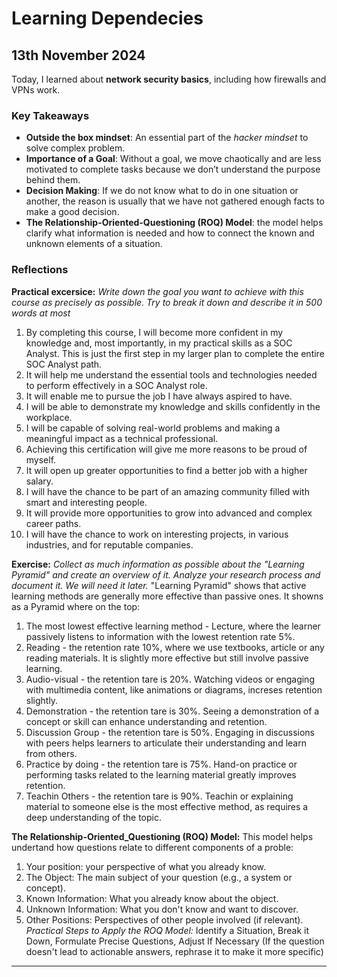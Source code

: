 # Learning Dependecies

## 13th November 2024
Today, I learned about **network security basics**, including how firewalls and VPNs work. 

### Key Takeaways
- **Outside the box mindset**: An essential part of the *hacker mindset* to solve complex problem.
- **Importance of a Goal**: Without a goal, we move chaotically and are less motivated to complete tasks because we don’t understand the purpose behind them.
- **Decision Making**: If we do not know what to do in one situation or another, the reason is usually that we have not gathered enough facts to make a good decision. 
- **The Relationship-Oriented-Questioning (ROQ) Model**: the model helps clarify what information is needed and how to connect the known and unknown elements of a situation. 

### Reflections
**Practical excersice:** *Write down the goal you want to achieve with this course as precisely as possible. Try to break it down and describe it in 500 words at most* 
1. By completing this course, I will become more confident in my knowledge and, most importantly, in my practical skills as a SOC Analyst. This is just the first step in my larger plan to complete the entire SOC Analyst path.
2. It will help me understand the essential tools and technologies needed to perform effectively in a SOC Analyst role.
3. It will enable me to pursue the job I have always aspired to have.
4. I will be able to demonstrate my knowledge and skills confidently in the workplace.
5. I will be capable of solving real-world problems and making a meaningful impact as a technical professional.
6. Achieving this certification will give me more reasons to be proud of myself.
7. It will open up greater opportunities to find a better job with a higher salary.
8. I will have the chance to be part of an amazing community filled with smart and interesting people.
9. It will provide more opportunities to grow into advanced and complex career paths.
10. I will have the chance to work on interesting projects, in various industries, and for reputable companies.

**Exercise:** *Collect as much information as possible about the "Learning Pyramid" and create an overview of it. Analyze your research process and document it. We will need it later.*
"Learning Pyramid" shows that active learning methods are generally more effective than passive ones. It showns as a Pyramid where on the top:
1. The most lowest effective learning method - Lecture, where the learner passively listens to information with the lowest retention rate 5%. 
2. Reading - the retention rate 10%, where we use textbooks, article or any reading materials. It is slightly more effective but still involve passive learning. 
3. Audio-visual - the retention tare is 20%. Watching videos or engaging with multimedia content, like animations or diagrams, increses retention slightly. 
4. Demonstration - the retention tare is 30%. Seeing a demonstration of a concept or skill can enhance understanding and retention. 
5. Discussion Group - the retention tare is 50%. Engaging in discussions with peers helps learners to articulate their understanding and learn from others. 
6. Practice by doing - the retention tare is 75%. Hand-on practice or performing tasks related to the learning material greatly improves retention. 
7. Teachin Others - the retention tare is 90%. Teachin or explaining material to someone else is the most effective method, as requires a deep understanding of the topic. 

**The Relationship-Oriented_Questioning (ROQ) Model:** This model helps undertand how questions relate to different components of a proble:
1. Your position: your perspective of what you already know.
2. The Object: The main subject of your question (e.g., a system or concept).
3. Known Information: What you already know about the object. 
4. Unknown Information: What you don't know and want to discover. 
5. Other Positions: Perspectives of other people involved (if relevant).
*Practical Steps to Apply the ROQ Model:* Identify a Situation, Break it Down, Formulate Precise Questions, Adjust If Necessary (If the question doesn't lead to actionable answers, rephrase it to make it more specific) 

---